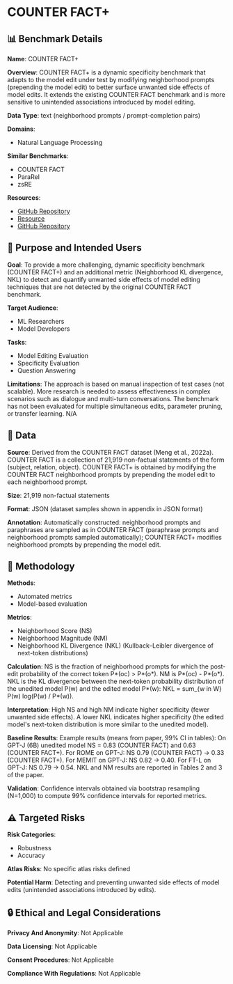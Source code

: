 # COUNTER FACT+

## 📊 Benchmark Details

**Name**: COUNTER FACT+

**Overview**: COUNTER FACT+ is a dynamic specificity benchmark that adapts to the model edit under test by modifying neighborhood prompts (prepending the model edit) to better surface unwanted side effects of model edits. It extends the existing COUNTER FACT benchmark and is more sensitive to unintended associations introduced by model editing.

**Data Type**: text (neighborhood prompts / prompt-completion pairs)

**Domains**:
- Natural Language Processing

**Similar Benchmarks**:
- COUNTER FACT
- ParaRel
- zsRE

**Resources**:
- [GitHub Repository](https://github.com/apartresearch/specificityplus)
- [Resource](https://specificityplus.apartresearch.com/)
- [GitHub Repository](https://github.com/kmeng01/memit)

## 🎯 Purpose and Intended Users

**Goal**: To provide a more challenging, dynamic specificity benchmark (COUNTER FACT+) and an additional metric (Neighborhood KL divergence, NKL) to detect and quantify unwanted side effects of model editing techniques that are not detected by the original COUNTER FACT benchmark.

**Target Audience**:
- ML Researchers
- Model Developers

**Tasks**:
- Model Editing Evaluation
- Specificity Evaluation
- Question Answering

**Limitations**: The approach is based on manual inspection of test cases (not scalable). More research is needed to assess effectiveness in complex scenarios such as dialogue and multi-turn conversations. The benchmark has not been evaluated for multiple simultaneous edits, parameter pruning, or transfer learning. N/A

## 💾 Data

**Source**: Derived from the COUNTER FACT dataset (Meng et al., 2022a). COUNTER FACT is a collection of 21,919 non-factual statements of the form (subject, relation, object). COUNTER FACT+ is obtained by modifying the COUNTER FACT neighborhood prompts by prepending the model edit to each neighborhood prompt.

**Size**: 21,919 non-factual statements

**Format**: JSON (dataset samples shown in appendix in JSON format)

**Annotation**: Automatically constructed: neighborhood prompts and paraphrases are sampled as in COUNTER FACT (paraphrase prompts and neighborhood prompts sampled automatically); COUNTER FACT+ modifies neighborhood prompts by prepending the model edit.

## 🔬 Methodology

**Methods**:
- Automated metrics
- Model-based evaluation

**Metrics**:
- Neighborhood Score (NS)
- Neighborhood Magnitude (NM)
- Neighborhood KL Divergence (NKL) (Kullback–Leibler divergence of next-token distributions)

**Calculation**: NS is the fraction of neighborhood prompts for which the post-edit probability of the correct token P*(oc) > P*(o*). NM is P*(oc) - P*(o*). NKL is the KL divergence between the next-token probability distribution of the unedited model P(w) and the edited model P*(w): NKL = sum_{w in W} P(w) log(P(w) / P*(w)).

**Interpretation**: High NS and high NM indicate higher specificity (fewer unwanted side effects). A lower NKL indicates higher specificity (the edited model's next-token distribution is more similar to the unedited model).

**Baseline Results**: Example results (means from paper, 99% CI in tables): On GPT-J (6B) unedited model NS = 0.83 (COUNTER FACT) and 0.63 (COUNTER FACT+). For ROME on GPT-J: NS 0.79 (COUNTER FACT) -> 0.33 (COUNTER FACT+). For MEMIT on GPT-J: NS 0.82 -> 0.40. For FT-L on GPT-J: NS 0.79 -> 0.54. NKL and NM results are reported in Tables 2 and 3 of the paper.

**Validation**: Confidence intervals obtained via bootstrap resampling (N=1,000) to compute 99% confidence intervals for reported metrics.

## ⚠️ Targeted Risks

**Risk Categories**:
- Robustness
- Accuracy

**Atlas Risks**:
No specific atlas risks defined

**Potential Harm**: Detecting and preventing unwanted side effects of model edits (unintended associations introduced by edits).

## 🔒 Ethical and Legal Considerations

**Privacy And Anonymity**: Not Applicable

**Data Licensing**: Not Applicable

**Consent Procedures**: Not Applicable

**Compliance With Regulations**: Not Applicable
